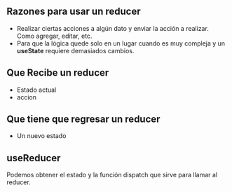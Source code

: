 
## Razones para usar un reducer
- Realizar ciertas acciones a algún dato y enviar la acción a realizar. Como agregar, editar, etc.
- Para que la lógica quede solo en un lugar cuando es muy compleja y un **useState** requiere demasiados cambios.
## Que Recibe un reducer
- Estado actual
- accion
## Que tiene que regresar un reducer
- Un nuevo estado

## useReducer
Podemos obtener el estado y la función dispatch que sirve para llamar al reducer.

